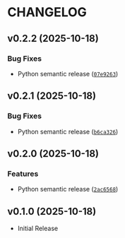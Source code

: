 # CHANGELOG

<!-- version list -->

## v0.2.2 (2025-10-18)

### Bug Fixes

- Python semantic release
  ([`07e9263`](https://github.com/FrankHennige/uncontrol/commit/07e9263eef56f591d6fec67adae8c2a701af6103))


## v0.2.1 (2025-10-18)

### Bug Fixes

- Python semantic release
  ([`b6ca326`](https://github.com/FrankHennige/uncontrol/commit/b6ca32660b8fab7cb8ac51c7c56502c93615bdd7))


## v0.2.0 (2025-10-18)

### Features

- Python semantic release
  ([`2ac6568`](https://github.com/FrankHennige/uncontrol/commit/2ac6568a8c191665478b0bce30c0d0028a150b30))


## v0.1.0 (2025-10-18)

- Initial Release
